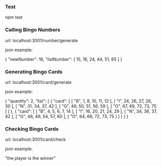 ### Test

npm test

### Calling Bingo Numbers

url: localhost:3001/number/generate

json example:

{
    "newNumber": 16,
    "listNumber": [
        15,
        16,
        24,
        44,
        51,
        65
    ]
}


### Generating Bingo Cards

url: localhost:3001/card/generate

json example:

{
    "quantity": 2,
    "list": [
        {
            "card": [
                [
                    "B",
                    1,
                    8,
                    10,
                    11,
                    12
                ],
                [
                    "I",
                    24,
                    26,
                    27,
                    28,
                    30
                ],
                [
                    "N",
                    31,
                    34,
                    37,
                    42
                ],
                [
                    "G",
                    49,
                    50,
                    51,
                    56,
                    59
                ],
                [
                    "O",
                    67,
                    69,
                    72,
                    73,
                    75
                ]
            ]
        },
        {
            "card": [
                [
                    "B",
                    4,
                    5,
                    6,
                    7,
                    14
                ],
                [
                    "I",
                    16,
                    20,
                    21,
                    24,
                    29
                ],
                [
                    "N",
                    34,
                    36,
                    37,
                    42
                ],
                [
                    "G",
                    48,
                    49,
                    54,
                    57,
                    60
                ],
                [
                    "O",
                    64,
                    66,
                    72,
                    73,
                    75
                ]
            ]
        }
    ]
}

### Checking Bingo Cards

url: localhost:3001/card/check

json example:

"the player is the winner"

